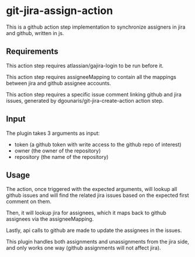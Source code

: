 # git-jira-assign-action

This is a github action step implementation to synchronize assigners in jira and github, written in js.

## Requirements

This action step requires atlassian/gajira-login to be run before it.

This action step requires assigneeMapping to contain all the mappings between jira and github assignee accounts.

This action step requires a specific issue comment linking github and jira issues, 
generated by dgounaris/git-jira-create-action action step.

## Input

The plugin takes 3 arguments as input:
- token (a github token with write access to the github repo of interest)
- owner (the owner of the repository)
- repository (the name of the repository)

## Usage

The action, once triggered with the expected arguments, will lookup all github issues and will find the related
jira issues based on the expected first comment on them. 

Then, it will lookup jira for assignees, which it maps back to
github assignees via the assigneeMapping. 

Lastly, api calls to github are made to update the assignees in the issues.

This plugin handles both assignments and unassignments from the jira side, and only works one way (github assignments will not affect jira).
